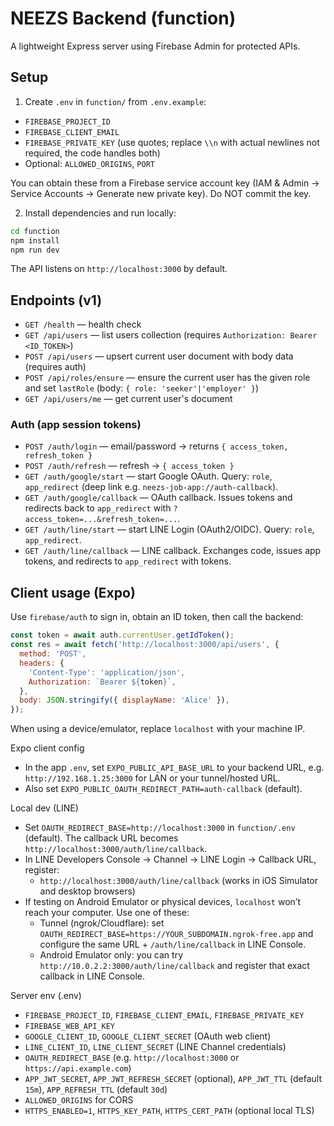 # NEEZS Backend (function)

A lightweight Express server using Firebase Admin for protected APIs.

## Setup

1) Create `.env` in `function/` from `.env.example`:

- `FIREBASE_PROJECT_ID`
- `FIREBASE_CLIENT_EMAIL`
- `FIREBASE_PRIVATE_KEY` (use quotes; replace `\\n` with actual newlines not required, the code handles both)
- Optional: `ALLOWED_ORIGINS`, `PORT`

You can obtain these from a Firebase service account key (IAM & Admin → Service Accounts → Generate new private key). Do NOT commit the key.

2) Install dependencies and run locally:

```bash
cd function
npm install
npm run dev
```

The API listens on `http://localhost:3000` by default.

## Endpoints (v1)

- `GET /health` — health check
- `GET /api/users` — list users collection (requires `Authorization: Bearer <ID_TOKEN>`)
- `POST /api/users` — upsert current user document with body data (requires auth)
- `POST /api/roles/ensure` — ensure the current user has the given role and set `lastRole` (body: `{ role: 'seeker'|'employer' }`)
- `GET /api/users/me` — get current user's document

### Auth (app session tokens)
- `POST /auth/login` — email/password → returns `{ access_token, refresh_token }`
- `POST /auth/refresh` — refresh → `{ access_token }`
- `GET /auth/google/start` — start Google OAuth. Query: `role`, `app_redirect` (deep link e.g. `neezs-job-app://auth-callback`).
- `GET /auth/google/callback` — OAuth callback. Issues tokens and redirects back to `app_redirect` with `?access_token=...&refresh_token=...`.
- `GET /auth/line/start` — start LINE Login (OAuth2/OIDC). Query: `role`, `app_redirect`.
- `GET /auth/line/callback` — LINE callback. Exchanges code, issues app tokens, and redirects to `app_redirect` with tokens.

## Client usage (Expo)

Use `firebase/auth` to sign in, obtain an ID token, then call the backend:

```js
const token = await auth.currentUser.getIdToken();
const res = await fetch('http://localhost:3000/api/users', {
  method: 'POST',
  headers: {
    'Content-Type': 'application/json',
    Authorization: `Bearer ${token}`,
  },
  body: JSON.stringify({ displayName: 'Alice' }),
});
```

When using a device/emulator, replace `localhost` with your machine IP.

Expo client config
- In the app `.env`, set `EXPO_PUBLIC_API_BASE_URL` to your backend URL, e.g. `http://192.168.1.25:3000` for LAN or your tunnel/hosted URL.
- Also set `EXPO_PUBLIC_OAUTH_REDIRECT_PATH=auth-callback` (default).

Local dev (LINE)
- Set `OAUTH_REDIRECT_BASE=http://localhost:3000` in `function/.env` (default). The callback URL becomes `http://localhost:3000/auth/line/callback`.
- In LINE Developers Console → Channel → LINE Login → Callback URL, register:
  - `http://localhost:3000/auth/line/callback` (works in iOS Simulator and desktop browsers)
- If testing on Android Emulator or physical devices, `localhost` won’t reach your computer. Use one of these:
  - Tunnel (ngrok/Cloudflare): set `OAUTH_REDIRECT_BASE=https://YOUR_SUBDOMAIN.ngrok-free.app` and configure the same URL + `/auth/line/callback` in LINE Console.
  - Android Emulator only: you can try `http://10.0.2.2:3000/auth/line/callback` and register that exact callback in LINE Console.

Server env (.env)
- `FIREBASE_PROJECT_ID`, `FIREBASE_CLIENT_EMAIL`, `FIREBASE_PRIVATE_KEY`
- `FIREBASE_WEB_API_KEY`
- `GOOGLE_CLIENT_ID`, `GOOGLE_CLIENT_SECRET` (OAuth web client)
- `LINE_CLIENT_ID`, `LINE_CLIENT_SECRET` (LINE Channel credentials)
- `OAUTH_REDIRECT_BASE` (e.g. `http://localhost:3000` or `https://api.example.com`)
- `APP_JWT_SECRET`, `APP_JWT_REFRESH_SECRET` (optional), `APP_JWT_TTL` (default `15m`), `APP_REFRESH_TTL` (default `30d`)
- `ALLOWED_ORIGINS` for CORS
- `HTTPS_ENABLED=1`, `HTTPS_KEY_PATH`, `HTTPS_CERT_PATH` (optional local TLS)
